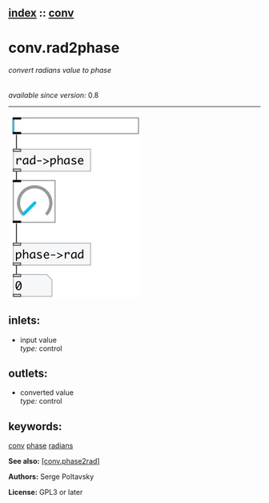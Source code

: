 [index](index.html) :: [conv](category_conv.html)
---

# conv.rad2phase

###### convert radians value to phase

*available since version:* 0.8

---




[![example](../examples/img/conv.rad2phase.jpg)](../examples/pd/conv.rad2phase.pd)









## inlets:

* input value<br>
_type:_ control



## outlets:

* converted value<br>
_type:_ control



## keywords:

[conv](keywords/conv.html)
[phase](keywords/phase.html)
[radians](keywords/radians.html)



**See also:**
[\[conv.phase2rad\]](conv.phase2rad.html)




**Authors:** Serge Poltavsky




**License:** GPL3 or later






